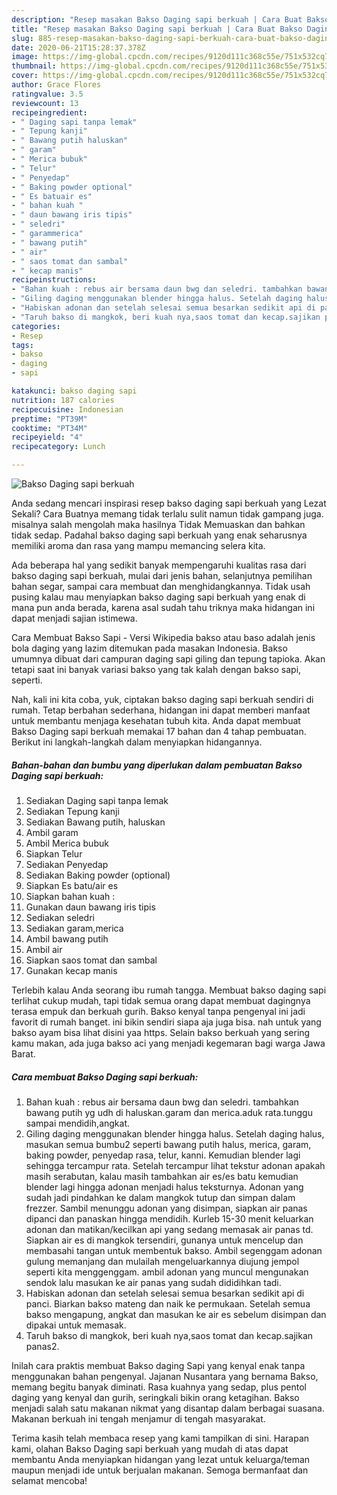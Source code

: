 ```yaml
---
description: "Resep masakan Bakso Daging sapi berkuah | Cara Buat Bakso Daging sapi berkuah Yang Bikin Ngiler"
title: "Resep masakan Bakso Daging sapi berkuah | Cara Buat Bakso Daging sapi berkuah Yang Bikin Ngiler"
slug: 885-resep-masakan-bakso-daging-sapi-berkuah-cara-buat-bakso-daging-sapi-berkuah-yang-bikin-ngiler
date: 2020-06-21T15:28:37.378Z
image: https://img-global.cpcdn.com/recipes/9120d111c368c55e/751x532cq70/bakso-daging-sapi-berkuah-foto-resep-utama.jpg
thumbnail: https://img-global.cpcdn.com/recipes/9120d111c368c55e/751x532cq70/bakso-daging-sapi-berkuah-foto-resep-utama.jpg
cover: https://img-global.cpcdn.com/recipes/9120d111c368c55e/751x532cq70/bakso-daging-sapi-berkuah-foto-resep-utama.jpg
author: Grace Flores
ratingvalue: 3.5
reviewcount: 13
recipeingredient:
- " Daging sapi tanpa lemak"
- " Tepung kanji"
- " Bawang putih haluskan"
- " garam"
- " Merica bubuk"
- " Telur"
- " Penyedap"
- " Baking powder optional"
- " Es batuair es"
- " bahan kuah "
- " daun bawang iris tipis"
- " seledri"
- " garammerica"
- " bawang putih"
- " air"
- " saos tomat dan sambal"
- " kecap manis"
recipeinstructions:
- "Bahan kuah : rebus air bersama daun bwg dan seledri. tambahkan bawang putih yg udh di haluskan.garam dan merica.aduk rata.tunggu sampai mendidih,angkat."
- "Giling daging menggunakan blender hingga halus. Setelah daging halus, masukan semua bumbu2 seperti bawang putih halus, merica, garam, baking powder, penyedap rasa, telur, kanni. Kemudian blender lagi sehingga tercampur rata. Setelah tercampur lihat tekstur adonan apakah masih serabutan, kalau masih tambahkan air es/es batu kemudian blender lagi hingga adonan menjadi halus teksturnya. Adonan yang sudah jadi pindahkan ke dalam mangkok tutup dan simpan dalam frezzer. Sambil menunggu adonan yang disimpan, siapkan air panas dipanci dan panaskan hingga mendidih. Kurleb 15-30 menit keluarkan adonan dan matikan/kecilkan api yang sedang memasak air panas td. Siapkan air es di mangkok tersendiri, gunanya untuk mencelup dan membasahi tangan untuk membentuk bakso. Ambil segenggam adonan gulung memanjang dan mulailah mengeluarkannya diujung jempol seperti kita menggenggam. ambil adonan yang muncul mengunakan sendok lalu masukan ke air panas yang sudah dididihkan tadi."
- "Habiskan adonan dan setelah selesai semua besarkan sedikit api di panci. Biarkan bakso mateng dan naik ke permukaan. Setelah semua bakso mengapung, angkat dan masukan ke air es sebelum disimpan dan dipakai untuk memasak."
- "Taruh bakso di mangkok, beri kuah nya,saos tomat dan kecap.sajikan panas2."
categories:
- Resep
tags:
- bakso
- daging
- sapi

katakunci: bakso daging sapi 
nutrition: 187 calories
recipecuisine: Indonesian
preptime: "PT39M"
cooktime: "PT34M"
recipeyield: "4"
recipecategory: Lunch

---
```



![Bakso Daging sapi berkuah](https://img-global.cpcdn.com/recipes/9120d111c368c55e/751x532cq70/bakso-daging-sapi-berkuah-foto-resep-utama.jpg)

Anda sedang mencari inspirasi resep bakso daging sapi berkuah yang Lezat Sekali? Cara Buatnya memang tidak terlalu sulit namun tidak gampang juga. misalnya salah mengolah maka hasilnya Tidak Memuaskan dan bahkan tidak sedap. Padahal bakso daging sapi berkuah yang enak seharusnya memiliki aroma dan rasa yang mampu memancing selera kita.

Ada beberapa hal yang sedikit banyak mempengaruhi kualitas rasa dari bakso daging sapi berkuah, mulai dari jenis bahan, selanjutnya pemilihan bahan segar, sampai cara membuat dan menghidangkannya. Tidak usah pusing kalau mau menyiapkan bakso daging sapi berkuah yang enak di mana pun anda berada, karena asal sudah tahu triknya maka hidangan ini dapat menjadi sajian istimewa.

Cara Membuat Bakso Sapi - Versi Wikipedia bakso atau baso adalah jenis bola daging yang lazim ditemukan pada masakan Indonesia. Bakso umumnya dibuat dari campuran daging sapi giling dan tepung tapioka. Akan tetapi saat ini banyak variasi bakso yang tak kalah dengan bakso sapi, seperti.


Nah, kali ini kita coba, yuk, ciptakan bakso daging sapi berkuah sendiri di rumah. Tetap berbahan sederhana, hidangan ini dapat memberi manfaat untuk membantu menjaga kesehatan tubuh kita. Anda dapat membuat Bakso Daging sapi berkuah memakai 17 bahan dan 4 tahap pembuatan. Berikut ini langkah-langkah dalam menyiapkan hidangannya.

<!--inarticleads1-->

##### Bahan-bahan dan bumbu yang diperlukan dalam pembuatan Bakso Daging sapi berkuah:

1. Sediakan  Daging sapi tanpa lemak
1. Sediakan  Tepung kanji
1. Sediakan  Bawang putih, haluskan
1. Ambil  garam
1. Ambil  Merica bubuk
1. Siapkan  Telur
1. Sediakan  Penyedap
1. Sediakan  Baking powder (optional)
1. Siapkan  Es batu/air es
1. Siapkan  bahan kuah :
1. Gunakan  daun bawang iris tipis
1. Sediakan  seledri
1. Sediakan  garam,merica
1. Ambil  bawang putih
1. Ambil  air
1. Siapkan  saos tomat dan sambal
1. Gunakan  kecap manis


Terlebih kalau Anda seorang ibu rumah tangga. Membuat bakso daging sapi terlihat cukup mudah, tapi tidak semua orang dapat membuat dagingnya terasa empuk dan berkuah gurih. Bakso kenyal tanpa pengenyal ini jadi favorit di rumah banget. ini bikin sendiri siapa aja juga bisa. nah untuk yang bakso ayam bisa lihat disini yaa https. Selain bakso berkuah yang sering kamu makan, ada juga bakso aci yang menjadi kegemaran bagi warga Jawa Barat. 

<!--inarticleads2-->

##### Cara membuat Bakso Daging sapi berkuah:

1. Bahan kuah : rebus air bersama daun bwg dan seledri. tambahkan bawang putih yg udh di haluskan.garam dan merica.aduk rata.tunggu sampai mendidih,angkat.
1. Giling daging menggunakan blender hingga halus. Setelah daging halus, masukan semua bumbu2 seperti bawang putih halus, merica, garam, baking powder, penyedap rasa, telur, kanni. Kemudian blender lagi sehingga tercampur rata. Setelah tercampur lihat tekstur adonan apakah masih serabutan, kalau masih tambahkan air es/es batu kemudian blender lagi hingga adonan menjadi halus teksturnya. Adonan yang sudah jadi pindahkan ke dalam mangkok tutup dan simpan dalam frezzer. Sambil menunggu adonan yang disimpan, siapkan air panas dipanci dan panaskan hingga mendidih. Kurleb 15-30 menit keluarkan adonan dan matikan/kecilkan api yang sedang memasak air panas td. Siapkan air es di mangkok tersendiri, gunanya untuk mencelup dan membasahi tangan untuk membentuk bakso. Ambil segenggam adonan gulung memanjang dan mulailah mengeluarkannya diujung jempol seperti kita menggenggam. ambil adonan yang muncul mengunakan sendok lalu masukan ke air panas yang sudah dididihkan tadi.
1. Habiskan adonan dan setelah selesai semua besarkan sedikit api di panci. Biarkan bakso mateng dan naik ke permukaan. Setelah semua bakso mengapung, angkat dan masukan ke air es sebelum disimpan dan dipakai untuk memasak.
1. Taruh bakso di mangkok, beri kuah nya,saos tomat dan kecap.sajikan panas2.


Inilah cara praktis membuat Bakso daging Sapi yang kenyal enak tanpa menggunakan bahan pengenyal. Jajanan Nusantara yang bernama Bakso, memang begitu banyak diminati. Rasa kuahnya yang sedap, plus pentol daging yang kenyal dan gurih, seringkali bikin orang ketagihan. Bakso menjadi salah satu makanan nikmat yang disantap dalam berbagai suasana. Makanan berkuah ini tengah menjamur di tengah masyarakat. 

Terima kasih telah membaca resep yang kami tampilkan di sini. Harapan kami, olahan Bakso Daging sapi berkuah yang mudah di atas dapat membantu Anda menyiapkan hidangan yang lezat untuk keluarga/teman maupun menjadi ide untuk berjualan makanan. Semoga bermanfaat dan selamat mencoba!

